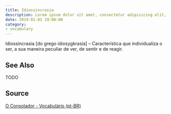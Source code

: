 ```yaml
---
title: Idiossincrasia
description: Lorem ipsum dolor sit amet, consectetur adipisicing elit, sed do eiusmod tempor incididunt ut labore et dolore magna aliqua.  TODO
date: 2019-02-01 19:00:00
category:
- vocabulary
---
```


Idiossincrasia [do grego idiosygkrasía] – Característica que individualiza o ser, a sua maneira peculiar de ver, de sentir e de reagir.

## See Also
TODO

## Source
[O Consolador - Vocabulário (pt-BR)](http://www.oconsolador.com.br/linkfixo/vocabulario/principal.html)


